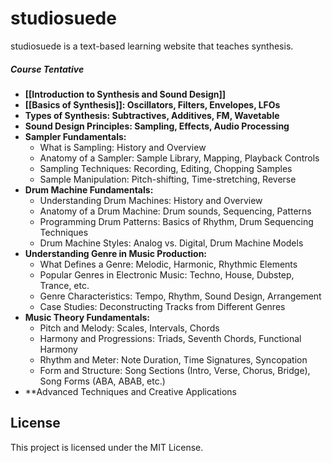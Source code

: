 # studiosuede

studiosuede is a text-based learning website that teaches synthesis.

##### Course Tentative
- **[[Introduction to Synthesis and Sound Design]]**
- **[[Basics of Synthesis]]: Oscillators, Filters, Envelopes, LFOs**
- **Types of Synthesis: Subtractives, Additives, FM, Wavetable**
- **Sound Design Principles: Sampling, Effects, Audio Processing**
- **Sampler Fundamentals:**
    - What is Sampling: History and Overview
    - Anatomy of a Sampler: Sample Library, Mapping, Playback Controls
    - Sampling Techniques: Recording, Editing, Chopping Samples
    - Sample Manipulation: Pitch-shifting, Time-stretching, Reverse
- **Drum Machine Fundamentals:**
    - Understanding Drum Machines: History and Overview
    - Anatomy of a Drum Machine: Drum sounds, Sequencing, Patterns
    - Programming Drum Patterns: Basics of Rhythm, Drum Sequencing Techniques
    - Drum Machine Styles: Analog vs. Digital, Drum Machine Models
- **Understanding Genre in Music Production:**
    - What Defines a Genre: Melodic, Harmonic, Rhythmic Elements
    - Popular Genres in Electronic Music: Techno, House, Dubstep, Trance, etc.
    - Genre Characteristics: Tempo, Rhythm, Sound Design, Arrangement
    - Case Studies: Deconstructing Tracks from Different Genres
- **Music Theory Fundamentals:**
    - Pitch and Melody: Scales, Intervals, Chords
    - Harmony and Progressions: Triads, Seventh Chords, Functional Harmony
    - Rhythm and Meter: Note Duration, Time Signatures, Syncopation
    - Form and Structure: Song Sections (Intro, Verse, Chorus, Bridge), Song Forms (ABA, ABAB, etc.)
- **Advanced Techniques and Creative Applications

## License

This project is licensed under the MIT License.
